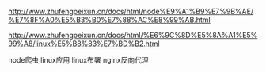 http://www.zhufengpeixun.cn/docs/html/node%E9%A1%B9%E7%9B%AE/%E7%8F%A0%E5%B3%B0%E7%88%AC%E8%99%AB.html

http://www.zhufengpeixun.cn/docs/html/%E6%9C%8D%E5%8A%A1%E5%99%A8/linux%E5%B8%83%E7%BD%B2.html

node爬虫 linux应用 linux布署 nginx反向代理
